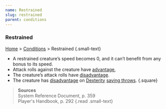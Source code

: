 ```yaml
---
name: Restrained
slug: restrained
parent: conditions
---
```

### Restrained
 [Home](dm-operations-center) > [Conditions](conditions-menu) > Restrained {.small-text}

- A restrained creature’s speed becomes 0, and it can’t benefit from any bonus to its speed.
- Attack rolls against the creature have [advantage](advantage-and-disadvantage), 
- The creature’s attack rolls have [disadvantage](advantage-and-disadvantage).
- The creature has [disadvantage](advantage-and-disadvantage) on [Dexterity](dexterity) [saving throws](saving-throw).
{.square}

> **Sources** <br/>
> System Reference Document, p. 359<br/>
> Player's Handbook, p. 292
{.read .small-text}